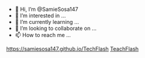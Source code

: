 - 👋 Hi, I’m @SamieSosa147
- 👀 I’m interested in ...
- 🌱 I’m currently learning ...
- 💞️ I’m looking to collaborate on ...
- 📫 How to reach me ...

<!---
SamieSosa147/SamieSosa147 is a ✨ special ✨ repository because its `README.md` (this file) appears on your GitHub profile.
You can click the Preview link to take a look at your changes.
--->
https://samiesosa147.github.io/TechFlash
[TeachFlash](https://samiesosa147.github.io/TechFlash) 

